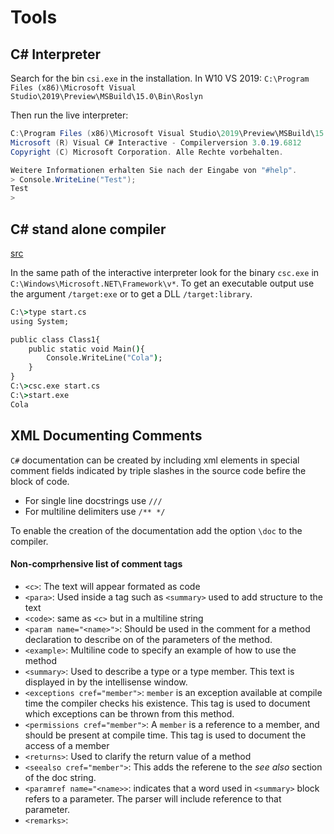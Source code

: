 # Tools

## C# Interpreter

Search for the bin `csi.exe` in the installation.
In W10 VS 2019: `C:\Program Files (x86)\Microsoft Visual Studio\2019\Preview\MSBuild\15.0\Bin\Roslyn`

Then run the live interpreter:

```cs
C:\Program Files (x86)\Microsoft Visual Studio\2019\Preview\MSBuild\15.0\Bin\Roslyn>csi.exe
Microsoft (R) Visual C# Interactive - Compilerversion 3.0.19.6812
Copyright (C) Microsoft Corporation. Alle Rechte vorbehalten.

Weitere Informationen erhalten Sie nach der Eingabe von "#help".
> Console.WriteLine("Test");
Test
>
```


## C# stand alone compiler
[src](https://docs.microsoft.com/en-us/previous-versions/ms379563(v=vs.80))

In the same path of the interactive interpreter look for the binary `csc.exe` in
`C:\Windows\Microsoft.NET\Framework\v*`.
To get an executable output use the argument `/target:exe` or to get a DLL
`/target:library`.

```cmd
C:\>type start.cs
using System;

public class Class1{
    public static void Main(){
        Console.WriteLine("Cola");
    }
}
C:\>csc.exe start.cs
C:\>start.exe
Cola
```

## XML Documenting Comments

`C#` documentation can be created by including xml elements in special comment
fields indicated by triple slashes in the source code befire the block of code.

- For single line docstrings use `///`
- For multiline delimiters use `/** */`

To enable the creation of the documentation add the option `\doc` to the 
compiler.

#### Non-comprhensive list of comment tags

- `<c>`: The text will appear formated as code
- `<para>`: Used inside a tag such as `<summary>` used to add structure to the
text
- `<code>`: same as `<c>` but in a multiline string
- `<param name="<name>">`: Should be used in the comment for a method declaration
to describe on of the parameters of the method.
- `<example>`: Multiline code to specify an example of how to use the method
- `<summary>`: Used to describe a type or a type member. This text is displayed
in by the intellisense window.
- `<exceptions cref="member">`: `member` is an exception available at compile time
the compiler checks his existence. This tag is used to document which exceptions
can be thrown from this method. 
- `<permissions cref="member">`: A `member` is a reference to a member, and should
be present at compile time. This tag is used to document the access of a member 
- `<returns>`: Used to clarify the return value of a method
- `<seealso cref="member">`: This adds the referene to the _see also_ section of the 
doc string.
- `<paramref name="<name>>`: indicates that a word used in `<summary>` block refers
to a parameter. The parser will include reference to that parameter. 
- `<remarks>`: 
